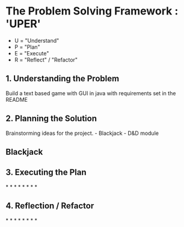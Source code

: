 <h1>The Problem Solving Framework : 'UPER'</h1>

- U = "Understand"
- P = "Plan"
- E = "Execute"
- R = "Reflect" / "Refactor"

<h2>1. Understanding the Problem</h2>
    Build a text based game with GUI in java with requirements set in the README
<h2>
    2. Planning the Solution
</h2>
Brainstorming ideas for the project.
 - Blackjack
 - D&D module

<h2>
Blackjack
</h2>

<h2>
    3. Executing the Plan
</h2>
*
*
*
*
*
*
*
*
<h2>
    4. Reflection / Refactor
</h2>
*
*
*
*
*
*
*
*
